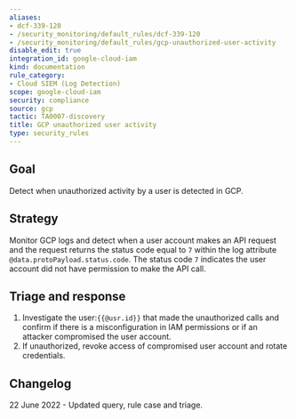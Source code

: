 ```yaml
---
aliases:
- dcf-339-120
- /security_monitoring/default_rules/dcf-339-120
- /security_monitoring/default_rules/gcp-unauthorized-user-activity
disable_edit: true
integration_id: google-cloud-iam
kind: documentation
rule_category:
- Cloud SIEM (Log Detection)
scope: google-cloud-iam
security: compliance
source: gcp
tactic: TA0007-discovery
title: GCP unauthorized user activity
type: security_rules
---
```


## Goal
Detect when unauthorized activity by a user is detected in GCP.

## Strategy
Monitor GCP logs and detect when a user account makes an API request and the request returns the status code equal to `7` within the log attribute `@data.protoPayload.status.code`. The status code `7` indicates the user account did not have permission to make the API call.

## Triage and response
1. Investigate the user:`{{@usr.id}}` that made the unauthorized calls and confirm if there is a misconfiguration in IAM permissions or if an attacker compromised the user account.
2. If unauthorized, revoke access of compromised user account and rotate credentials.

## Changelog
22 June 2022 - Updated query, rule case and triage.
